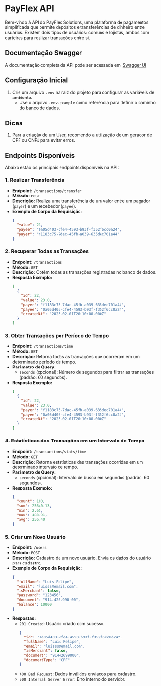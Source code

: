 # PayFlex API

Bem-vindo à API do PayFlex Solutions, uma plataforma de pagamentos simplificada que permite depósitos e transferências de dinheiro entre usuários. Existem dois tipos de usuários: comuns e lojistas, ambos com carteiras para realizar transações entre si.

## Documentação Swagger

A documentação completa da API pode ser acessada em: [Swagger UI](http://localhost:8082/api/v1/docs/)

## Configuração Inicial

1. Crie um arquivo `.env` na raiz do projeto para configurar as variáveis de ambiente.
   - Use o arquivo `.env.example` como referência para definir o caminho do banco de dados.

## Dicas
1. Para a criação de um User, recomendo a utilização de um gerador de CPF ou CNPJ para evitar erros.
  

## Endpoints Disponíveis

Abaixo estão os principais endpoints disponíveis na API:

### 1. Realizar Transferência

- **Endpoint:** `/transactions/transfer`
- **Método:** `POST`
- **Descrição:** Realiza uma transferência de um valor entre um pagador (`payer`) e um recebedor (`payee`).
- **Exemplo de Corpo da Requisição:**
  ```json
  {
    "value": 23,
    "payee": "0a05d403-cfe4-4593-b93f-f352f6cc0a24",
    "payer": "f1183c75-7dac-45fb-a039-635dec701a44"
  }
  ```

### 2. Recuperar Todas as Transações

- **Endpoint:** `/transactions`
- **Método:** `GET`
- **Descrição:** Obtém todas as transações registradas no banco de dados.
- **Resposta Exemplo:**
  ```json
  [
    {
      "id": 22,
      "value": 23.0,
      "payer": "f1183c75-7dac-45fb-a039-635dec701a44",
      "payee": "0a05d403-cfe4-4593-b93f-f352f6cc0a24",
      "createdAt": "2025-02-01T20:10:00.000Z"
    }
  ]
  ```

### 3. Obter Transações por Período de Tempo

- **Endpoint:** `/transactions/time`
- **Método:** `GET`
- **Descrição:** Retorna todas as transações que ocorreram em um determinado período de tempo.
- **Parâmetro de Query:**
  - `seconds` (opcional): Número de segundos para filtrar as transações (padrão: 60 segundos).
- **Resposta Exemplo:**
  ```json
  [
    {
      "id": 22,
      "value": 23.0,
      "payer": "f1183c75-7dac-45fb-a039-635dec701a44",
      "payee": "0a05d403-cfe4-4593-b93f-f352f6cc0a24",
      "createdAt": "2025-02-01T20:10:00.000Z"
    }
  ]
  ```

### 4. Estatísticas das Transações em um Intervalo de Tempo

- **Endpoint:** `/transactions/stats/time`
- **Método:** `GET`
- **Descrição:** Retorna estatísticas das transações ocorridas em um determinado intervalo de tempo.
- **Parâmetro de Query:**
  - `seconds` (opcional): Intervalo de busca em segundos (padrão: 60 segundos).
- **Resposta Exemplo:**
  ```json
  {
    "count": 100,
    "sum": 25640.13,
    "min": 2.65,
    "max": 483.91,
    "avg": 256.40
  }
  ```

### 5. Criar um Novo Usuário

- **Endpoint:** `/users`
- **Método:** `POST`
- **Descrição:** Cadastro de um novo usuário. Envia os dados do usuário para cadastro.
- **Exemplo de Corpo da Requisição:**
  ```json
  {
    "fullName": "Luis Felipe",
    "email": "luisss@email.com",
    "isMerchant": false,
    "password": "123456",
    "document": "914.426.990-00",
    "balance": 10000
  }
  ```
- **Respostas:**
  - `201 Created`: Usuário criado com sucesso.
    ```json
    {
      "id": "0a05d403-cfe4-4593-b93f-f352f6cc0a24",
      "fullName": "Luis Felipe",
      "email": "luisss@email.com",
      "isMerchant": false,
      "document": "91442699000",
      "documentType": "CPF"
    }
    ```
  - `400 Bad Request`: Dados inválidos enviados para cadastro.
  - `500 Internal Server Error`: Erro interno do servidor.

